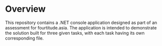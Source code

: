 # Overview

This repository contains a .NET console application designed as part of an assessment for fourtitude.asia. The application is intended to demonstrate the solution built for three given tasks, with each task having its own corresponding file.

